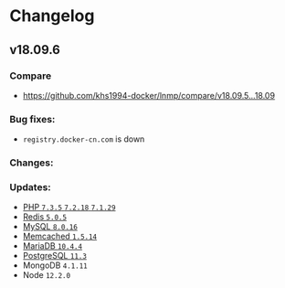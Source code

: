 # Changelog

## v18.09.6

### Compare

* https://github.com/khs1994-docker/lnmp/compare/v18.09.5...18.09

### Bug fixes:

* `registry.docker-cn.com` is down

### Changes:

### Updates:

* [PHP `7.3.5` `7.2.18` `7.1.29`](https://www.php.net/ChangeLog-7.php#7.3.5)
* [Redis `5.0.5`](https://raw.githubusercontent.com/antirez/redis/5.0/00-RELEASENOTES)
* [MySQL `8.0.16`](https://dev.mysql.com/doc/relnotes/mysql/8.0/en/news-8-0-16.html)
* [Memcached `1.5.14`](https://github.com/memcached/memcached/wiki/ReleaseNotes1514)
* [MariaDB `10.4.4`](https://mariadb.com/kb/en/library/mariadb-1044-release-notes/)
* [PostgreSQL `11.3`](https://www.postgresql.org/about/news/1939/)
* MongoDB `4.1.11`
* Node `12.2.0`

